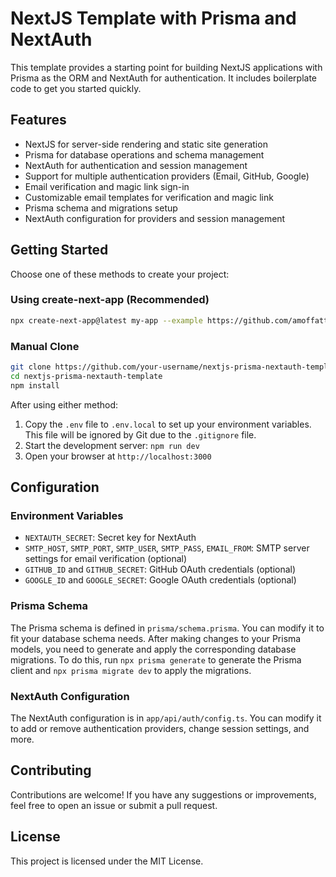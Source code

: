 # NextJS Template with Prisma and NextAuth

This template provides a starting point for building NextJS applications with Prisma as the ORM and NextAuth for authentication. It includes boilerplate code to get you started quickly.

## Features

* NextJS for server-side rendering and static site generation
* Prisma for database operations and schema management
* NextAuth for authentication and session management
* Support for multiple authentication providers (Email, GitHub, Google)
* Email verification and magic link sign-in
* Customizable email templates for verification and magic link
* Prisma schema and migrations setup
* NextAuth configuration for providers and session management

## Getting Started

Choose one of these methods to create your project:

### Using create-next-app (Recommended)
```bash
npx create-next-app@latest my-app --example https://github.com/amoffatt/nextjs-prisma-nextauth-template
```

### Manual Clone
```bash
git clone https://github.com/your-username/nextjs-prisma-nextauth-template.git
cd nextjs-prisma-nextauth-template
npm install
```

After using either method:
1. Copy the `.env` file to `.env.local` to set up your environment variables. This file will be ignored by Git due to the `.gitignore` file.
2. Start the development server: `npm run dev`
3. Open your browser at `http://localhost:3000`

## Configuration

### Environment Variables

* `NEXTAUTH_SECRET`: Secret key for NextAuth
* `SMTP_HOST`, `SMTP_PORT`, `SMTP_USER`, `SMTP_PASS`, `EMAIL_FROM`: SMTP server settings for email verification (optional)
* `GITHUB_ID` and `GITHUB_SECRET`: GitHub OAuth credentials (optional)
* `GOOGLE_ID` and `GOOGLE_SECRET`: Google OAuth credentials (optional)

### Prisma Schema

The Prisma schema is defined in `prisma/schema.prisma`. You can modify it to fit your database schema needs. After making changes to your Prisma models, you need to generate and apply the corresponding database migrations. To do this, run `npx prisma generate` to generate the Prisma client and `npx prisma migrate dev` to apply the migrations.

### NextAuth Configuration

The NextAuth configuration is in `app/api/auth/config.ts`. You can modify it to add or remove authentication providers, change session settings, and more.

## Contributing

Contributions are welcome! If you have any suggestions or improvements, feel free to open an issue or submit a pull request.

## License

This project is licensed under the MIT License.
